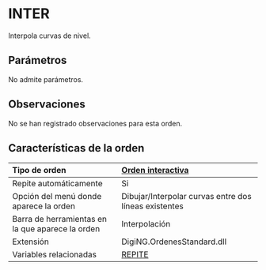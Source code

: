 # INTER

Interpola curvas de nivel.

## Parámetros

No admite parámetros.

## Observaciones

No se han registrado observaciones para esta orden.

## Características de la orden

| Tipo de orden | [Orden interactiva](inter.md) |
| :--- | :--- |
| Repite automáticamente | Si |
| Opción del menú donde aparece la orden | Dibujar/Interpolar curvas entre dos líneas existentes |
| Barra de herramientas en la que aparece la orden | Interpolación |
| Extensión | DigiNG.OrdenesStandard.dll |
| Variables relacionadas | [REPITE](/digi3d-net/referencia/ventana-de-dibujo/ordenes/i/REPITE.html) |

